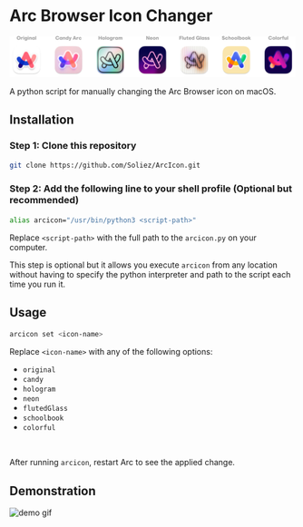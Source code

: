 # Arc Browser Icon Changer

![arc icons](media/arc-icons.png)

A python script for manually changing the Arc Browser icon on macOS.


## Installation

### Step 1: Clone this repository

```bash
git clone https://github.com/Soliez/ArcIcon.git
```

### Step 2: Add the following line to your shell profile (Optional but recommended)

```bash
alias arcicon="/usr/bin/python3 <script-path>"
```
Replace `<script-path>` with the full path to the `arcicon.py` on your computer.

This step is optional but it allows you execute `arcicon` from any location without having to specify the python interpreter and path to the script each time you run it.

## Usage

```bash
arcicon set <icon-name>
```
Replace `<icon-name>` with any of the following options:
- `original`
- `candy`
- `hologram`
- `neon`
- `flutedGlass`
- `schoolbook`
- `colorful`

<br>

After running `arcicon`, restart Arc to see the applied change.

## Demonstration
![demo gif](media/arcicon-demo.gif)